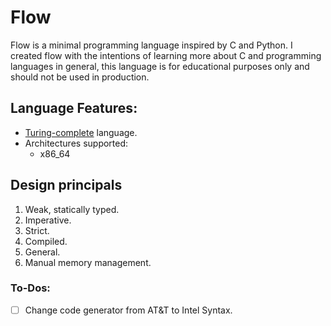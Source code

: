 # Flow

Flow is a minimal programming language inspired by C and Python. I created 
flow with the intentions of learning more about C and programming languages in
general, this language is for educational purposes only and should not be used
in production.


## Language Features:

- [Turing-complete](https://en.wikipedia.org/wiki/Turing_completeness) language.
- Architectures supported:
  - x86\_64


## Design principals
  1. Weak, statically typed.
  2. Imperative.
  3. Strict.
  4. Compiled.
  5. General.
  6. Manual memory management.


### To-Dos:
- [ ] Change code generator from AT&T to Intel Syntax.

